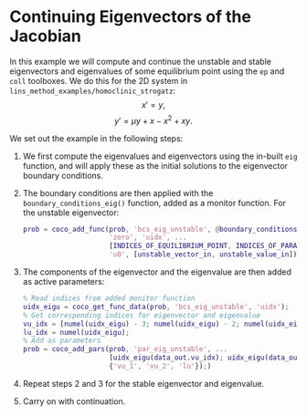 # Continuing Eigenvectors of the Jacobian

In this example we will compute and continue the unstable and stable eigenvectors and eigenvalues of some equilibrium point using the `ep` and `coll` toolboxes. We do this for the 2D system in `lins_method_examples/homoclinic_strogatz`:
$$x' = y,$$
$$y' = \mu y + x - x^2 + xy .$$

We set out the example in the following steps:

1. We first compute the eigenvalues and eigenvectors using the in-built `eig` function, and will apply these as the initial solutions to the eigenvector boundary conditions.

2. The boundary conditions are then applied with the `boundary_conditions_eig()` function, added as a monitor function. For the unstable eigenvector:
   ```MATLAB
   prob = coco_add_func(prob, 'bcs_eig_unstable', @boundary_conditions_eig, [], ...
                        'zero', 'uidx', ...
                        [INDICES_OF_EQUILIBRIUM_POINT, INDICES_OF_PARAMETERS], ...
                        'u0', [unstable_vector_in, unstable_value_in]);
   ```

3. The components of the eigenvector and the eigenvalue are then added as active parameters:
   ```MATLAB
   % Read indices from added monitor function
   uidx_eigu = coco_get_func_data(prob, 'bcs_eig_unstable', 'uidx');
   % Get corresponding indices for eigenvector and eigenvalue
   vu_idx = [numel(uidx_eigu) - 3; numel(uidx_eigu) - 2; numel(uidx_eigu) - 1];
   lu_idx = numel(uidx_eigu);
   % Add as parameters
   prob = coco_add_pars(prob, 'par_eig_unstable', ...
                        [uidx_eigu(data_out.vu_idx); uidx_eigu(data_out.lu_idx)], ...
                        {'vu_1', 'vu_2', 'lu'});)
   ```

4. Repeat steps 2 and 3 for the stable eigenvector and eigenvalue.

5. Carry on with continuation.